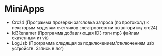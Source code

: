 # MiniApps
- Crc24 (Программа проверки заголовка запроса (по протоколу) к некоторым моделям счетчиков электроэнергии по алгоритму crc24)
- Id3Renamer (Программа добавляющая ID3 тэги mp3 файлам скаченным из vk)
- LogUsb (Программа следящая за подключением/отключением usb устройств. Запись в лог)
